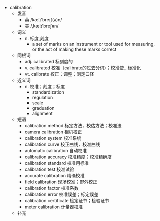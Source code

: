 - calibration
  - 发音
    - 英 /kælɪ'breɪʃ(ə)n/
    - 美 /,kælɪ'breʃən/
  - 词义
    - n. 标度,刻度
      - a set of marks on an instrument or tool used for measuring, or the act of making these marks correct
  - 同根词
    - adj. calibrated 标刻度的
    - v. calibrated 校准（calibrate的过去分词）；校准使...标准化
    - vt. calibrate 校正；调整；测定口径
  - 近义词
    - n. 校准；刻度；标度
      - standardization
      - regulation
      - scale
      - graduation
      - alignment
  - 短语
    - calibration method 标定方法，校估方法；校准法
    - camera calibration 相机校正
    - calibration system 校准系统
    - calibration curve 校正曲线，校准曲线
    - automatic calibration 自动校准
    - calibration accuracy 校准精度；校准精确度
    - calibration standard 校准用标准
    - calibration test 校准试验
    - accurate calibration 精确校准
    - field calibration 现场校准；野外校正
    - calibration factor 校准系数
    - calibration error 校准误差；标定误差
    - calibration certificate 检定证书；检验证书
    - meter calibration 计量器校准
  - 补充